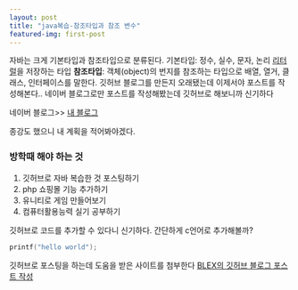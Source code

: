 ```yaml
---
layout: post
title: "java복습-참조타입과 참조 변수"
featured-img: first-post
---
```


자바는 크게 기본타입과 참조타입으로 분류된다.
    기본타입: 정수, 실수, 문자, 논리 <u>리터럴</u>을 저장하는 타입
    <b>참조타입</b>: 객체(object)의 번지를 참조하는 타입으로 배열, 열거, 클래스, 인터페이스를 말한다.
깃허브 블로그를 만든지 오래됐는데 이제서야 포스트를 작성해본다..
네이버 블로그로만 포스트를 작성해봤는데 깃허브로 해보니까 신기하다

네이버 블로그>> [내 블로그](https://blog.naver.com/jyg8727) 

종강도 했으니 내 계획을 적어봐야겠다.
### 방학때 해야 하는 것
1. 깃허브로 자바 복습한 것 포스팅하기
1. php 쇼핑몰 기능 추가하기
1. 유니티로 게임 만들어보기
1. 컴퓨터활용능력 실기 공부하기

깃허브로 코드를 추가할 수 있다니 신기하다. 간단하게 c언어로 추가해볼까?

```c
printf("hello world");
```

깃허브로 포스팅을 하는데 도움을 받은 사이트를 첨부한다
[BLEX의 깃허브 블로그 포스트 작성](https://www.youtube.com/watch?v=LyQgkZX2ZaM)
